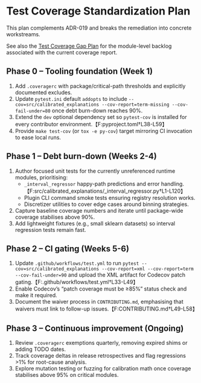 # Test Coverage Standardization Plan

This plan complements ADR-019 and breaks the remediation into concrete workstreams.

See also the [Test Coverage Gap Plan](test_coverage_gap_plan.md) for the module-level
backlog associated with the current coverage report.

## Phase 0 – Tooling foundation (Week 1)
1. Add `.coveragerc` with package/critical-path thresholds and explicitly documented excludes.
2. Update `pytest.ini` default `addopts` to include `--cov=src/calibrated_explanations --cov-report=term-missing --cov-fail-under=80` once debt burn-down reaches 90%.
3. Extend the `dev` optional dependency set so `pytest-cov` is installed for every contributor environment.【F:pyproject.toml†L38-L59】
4. Provide `make test-cov` (or `tox -e py-cov`) target mirroring CI invocation to ease local runs.

## Phase 1 – Debt burn-down (Weeks 2-4)
1. Author focused unit tests for the currently unreferenced runtime modules, prioritising:
   - `_interval_regressor` happy-path predictions and error handling.【F:src/calibrated_explanations/_interval_regressor.py†L1-L120】
   - Plugin CLI command smoke tests ensuring registry resolution works.
   - Discretizer utilities to cover edge cases around binning strategies.
2. Capture baseline coverage numbers and iterate until package-wide coverage stabilises above 90%.
3. Add lightweight fixtures (e.g., small sklearn datasets) so interval regression tests remain fast.

## Phase 2 – CI gating (Weeks 5-6)
1. Update `.github/workflows/test.yml` to run `pytest --cov=src/calibrated_explanations --cov-report=xml --cov-report=term --cov-fail-under=90` and upload the XML artifact for Codecov patch gating.【F:.github/workflows/test.yml†L33-L49】
2. Enable Codecov’s “patch coverage must be ≥85%” status check and make it required.
3. Document the waiver process in `CONTRIBUTING.md`, emphasising that waivers must link to follow-up issues.【F:CONTRIBUTING.md†L49-L58】

## Phase 3 – Continuous improvement (Ongoing)
1. Review `.coveragerc` exemptions quarterly, removing expired shims or adding TODO dates.
2. Track coverage deltas in release retrospectives and flag regressions >1% for root-cause analysis.
3. Explore mutation testing or fuzzing for calibration math once coverage stabilises above 95% on critical modules.
